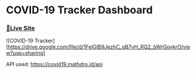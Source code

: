 # COVID-19 Tracker Dashboard

### [🔴Live Site](https://dhruv895412coronatracker.netlify.app/)

![COVID-19 Tracker][https://drive.google.com/file/d/1FelGlB9JezhC_gB7vH_RQ2_bWrGovkrO/view?usp=sharing]



API used: https://covid19.mathdro.id/api
